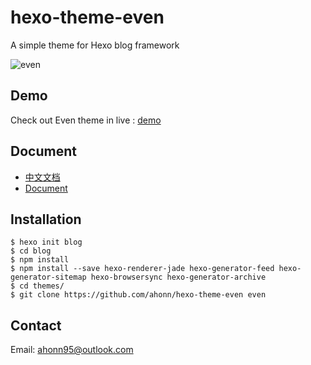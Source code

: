 # hexo-theme-even

A simple theme for Hexo blog framework

![even](http://7xqvel.com1.z0.glb.clouddn.com/theme-Even.png)

## Demo
Check out Even theme in live : [demo](http://www.ahonn.me)

## Document
- [中文文档](/doc/doc_zh.md)
- [Document](/doc/doc_en.md)

## Installation
```
$ hexo init blog
$ cd blog
$ npm install
$ npm install --save hexo-renderer-jade hexo-generator-feed hexo-generator-sitemap hexo-browsersync hexo-generator-archive
$ cd themes/
$ git clone https://github.com/ahonn/hexo-theme-even even
```

## Contact
Email: [ahonn95@outlook.com](mailto:ahonn95@outlook.com)
